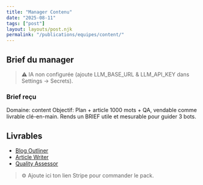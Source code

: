 ```yaml
---
title: "Manager Contenu"
date: "2025-08-11"
tags: ["post"]
layout: layouts/post.njk
permalink: "/publications/equipes/content/"
---
```

## Brief du manager

> ⚠️ IA non configurée (ajoute LLM_BASE_URL & LLM_API_KEY dans Settings → Secrets).

### Brief reçu
Domaine: content
Objectif: Plan + article 1000 mots + QA, vendable comme livrable clé-en-main.
Rends un BRIEF utile et mesurable pour guider 3 bots.

## Livrables
- [Blog Outliner](/publications/equipes/content/outline/)
- [Article Writer](/publications/equipes/content/writer/)
- [Quality Assessor](/publications/equipes/content/qa/)

> ⚙️ Ajoute ici ton lien Stripe pour commander le pack.
